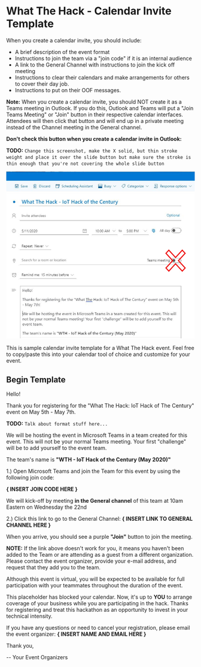 # What The Hack -  Calendar Invite Template

When you create a calendar invite, you should include:

- A brief description of the event format
- Instructions to join the team via a "join code" if it is an internal audience
- A link to the General Channel with instructions to join the kick off meeting
- Instructions to clear their calendars and make arrangements for others to cover their day job.
- Instructions to put on their OOF messages.

**Note:** When you create a calendar invite, you should NOT create it as a Teams meeting in Outlook. If you do this, Outlook and Teams will put a "Join Teams Meeting" or "Join" button in their respective calendar interfaces.  Attendees will then click that button and will end up in a private meeting instead of the Channel meeting in the General channel.

**Don't check this button when you create a calendar invite in Outlook:**

**TODO:** `Change this screenshot, make the X solid, but thin stroke weight and place it over the slide button but make sure the stroke is thin enough that you're not covering the whole slide button`

![Non-Teams Meeting in Outlook](images/wth-non-teams-calendar-invite.jpg)

This is sample calendar invite template for a What The Hack event. Feel free to copy/paste this into your calendar tool of choice and customize for your event.

## Begin Template

Hello!

Thank you for registering for the "What The Hack: IoT Hack of The Century" event on May 5th - May 7th.

**TODO:** `Talk about format stuff here...`

We will be hosting the event in Microsoft Teams in a team created for this event. This will not be your normal Teams meeting. Your first "challenge" will be to add yourself to the event team.

The team's name is **"WTH - IoT Hack of the Century (May 2020)"**

1.) Open Microsoft Teams and join the Team for this event by using the following join code: 

**{ INSERT JOIN CODE HERE }**

We will kick-off by meeting **in the General channel** of this team at 10am Eastern on Wednesday the 22nd

2.) Click this link to go to the General Channel:
**{ INSERT LINK TO GENERAL CHANNEL HERE }**

When you arrive, you should see a purple **"Join"** button to join the meeting.

**NOTE:** If the link above doesn't work for you, it means you haven't been added to the Team or are attending as a guest from a different organization. Please contact the event organizer, provide your e-mail address, and request that they add you to the team.

Although this event is virtual, you will be expected to be available for full participation with your teammates throughout the duration of the event.

This placeholder has blocked your calendar. Now, it's up to **YOU** to arrange coverage of your business while you are participating in the hack. Thanks for registering and treat this hackathon as an opportunity to invest in your technical intensity.

If you have any questions or need to cancel your registration, please email the event organizer: **{ INSERT NAME AND EMAIL HERE }**

Thank you,

-- Your Event Organizers